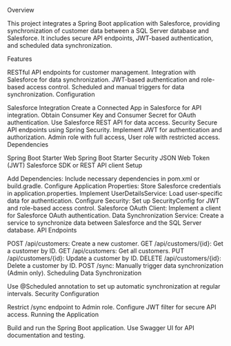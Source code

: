 Overview

This project integrates a Spring Boot application with Salesforce, providing synchronization of customer data between a SQL Server database and Salesforce. It includes secure API endpoints, JWT-based authentication, and scheduled data synchronization.

Features

RESTful API endpoints for customer management.
Integration with Salesforce for data synchronization.
JWT-based authentication and role-based access control.
Scheduled and manual triggers for data synchronization.
Configuration

Salesforce Integration
Create a Connected App in Salesforce for API integration.
Obtain Consumer Key and Consumer Secret for OAuth authentication.
Use Salesforce REST API for data access.
Security
Secure API endpoints using Spring Security.
Implement JWT for authentication and authorization.
Admin role with full access, User role with restricted access.
Dependencies

Spring Boot Starter Web
Spring Boot Starter Security
JSON Web Token (JWT)
Salesforce SDK or REST API client
Setup

Add Dependencies: Include necessary dependencies in pom.xml or build.gradle.
Configure Application Properties: Store Salesforce credentials in application.properties.
Implement UserDetailsService: Load user-specific data for authentication.
Configure Security: Set up SecurityConfig for JWT and role-based access control.
Salesforce OAuth Client: Implement a client for Salesforce OAuth authentication.
Data Synchronization Service: Create a service to synchronize data between Salesforce and the SQL Server database.
API Endpoints

POST /api/customers: Create a new customer.
GET /api/customers/{id}: Get a customer by ID.
GET /api/customers: Get all customers.
PUT /api/customers/{id}: Update a customer by ID.
DELETE /api/customers/{id}: Delete a customer by ID.
POST /sync: Manually trigger data synchronization (Admin only).
Scheduling Data Synchronization

Use @Scheduled annotation to set up automatic synchronization at regular intervals.
Security Configuration

Restrict /sync endpoint to Admin role.
Configure JWT filter for secure API access.
Running the Application

Build and run the Spring Boot application.
Use Swagger UI for API documentation and testing.

